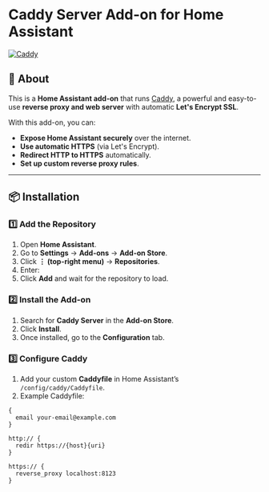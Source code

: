 # Caddy Server Add-on for Home Assistant

[![Caddy](https://caddyserver.com/resources/images/caddy-circle-lock.svg)](https://caddyserver.com)

## 📝 About
This is a **Home Assistant add-on** that runs [Caddy](https://caddyserver.com), a powerful and easy-to-use **reverse proxy and web server** with automatic **Let's Encrypt SSL**.

With this add-on, you can:
- **Expose Home Assistant securely** over the internet.
- **Use automatic HTTPS** (via Let's Encrypt).
- **Redirect HTTP to HTTPS** automatically.
- **Set up custom reverse proxy rules**.

---

## 📦 Installation

### **1️⃣ Add the Repository**
1. Open **Home Assistant**.
2. Go to **Settings** → **Add-ons** → **Add-on Store**.
3. Click **⋮ (top-right menu)** → **Repositories**.
4. Enter:
5. Click **Add** and wait for the repository to load.

### **2️⃣ Install the Add-on**
1. Search for **Caddy Server** in the **Add-on Store**.
2. Click **Install**.
3. Once installed, go to the **Configuration** tab.

### **3️⃣ Configure Caddy**
1. Add your custom **Caddyfile** in Home Assistant’s `/config/caddy/Caddyfile`.
2. Example Caddyfile:
```caddyfile
{
  email your-email@example.com
}

http:// {
  redir https://{host}{uri}
}

https:// {
  reverse_proxy localhost:8123
}
